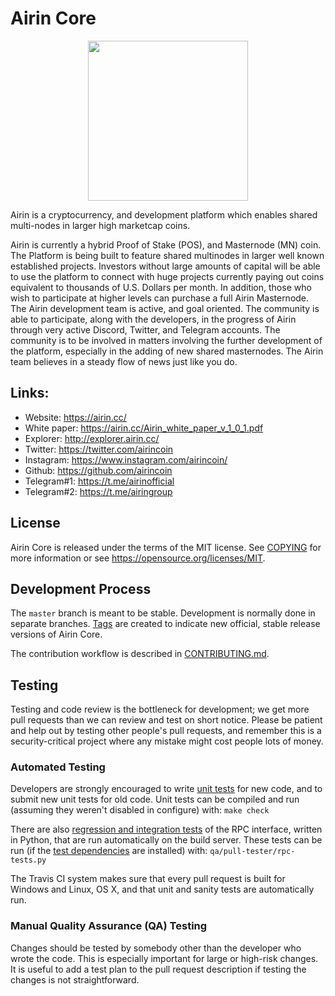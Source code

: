 Airin Core 
=================================================

<p align="center">
  <img src="https://raw.githubusercontent.com/sambuca911/greenstrawberrycoin/master/doc/bitcoin_logo_doxygen.png" width="256" />
</p>




Airin is a cryptocurrency, and development platform which enables shared multi-nodes in larger high marketcap coins.


Airin is currently a hybrid Proof of Stake (POS), and Masternode (MN) coin. The Platform is being built to feature shared multinodes in larger well known established projects.  Investors without large amounts of capital will be able to use the platform to connect with huge projects currently paying out coins equivalent to thousands of U.S. Dollars per month. In addition, those who wish to participate at higher levels can purchase a full Airin Masternode.
The Airin development team is active, and goal oriented.  The community is able to participate, along with the developers, in the progress of Airin through very active Discord, Twitter, and Telegram accounts. The community is to be involved in matters involving the further development of the platform, especially in the adding of new shared masternodes. The Airin team believes in a steady flow of news just like you do.

## Links:

- Website: https://airin.cc/
- White paper: https://airin.cc/Airin_white_paper_v_1_0_1.pdf
- Explorer: http://explorer.airin.cc/
- Twitter: https://twitter.com/airincoin
- Instagram: https://www.instagram.com/airincoin/
- Github: https://github.com/airincoin
- Telegram#1: https://t.me/airinofficial
- Telegram#2: https://t.me/airingroup


License
-------

Airin Core is released under the terms of the MIT license. See [COPYING](COPYING) for more
information or see https://opensource.org/licenses/MIT.

Development Process
-------------------

The `master` branch is meant to be stable. Development is normally done in separate branches.
[Tags](https://github.com/airincoin/airin/tags) are created to indicate new official,
stable release versions of Airin Core.

The contribution workflow is described in [CONTRIBUTING.md](CONTRIBUTING.md).

Testing
-------

Testing and code review is the bottleneck for development; we get more pull
requests than we can review and test on short notice. Please be patient and help out by testing
other people's pull requests, and remember this is a security-critical project where any mistake might cost people
lots of money.

### Automated Testing

Developers are strongly encouraged to write [unit tests](/doc/unit-tests.md) for new code, and to
submit new unit tests for old code. Unit tests can be compiled and run
(assuming they weren't disabled in configure) with: `make check`

There are also [regression and integration tests](/qa) of the RPC interface, written
in Python, that are run automatically on the build server.
These tests can be run (if the [test dependencies](/qa) are installed) with: `qa/pull-tester/rpc-tests.py`

The Travis CI system makes sure that every pull request is built for Windows
and Linux, OS X, and that unit and sanity tests are automatically run.

### Manual Quality Assurance (QA) Testing

Changes should be tested by somebody other than the developer who wrote the
code. This is especially important for large or high-risk changes. It is useful
to add a test plan to the pull request description if testing the changes is
not straightforward.